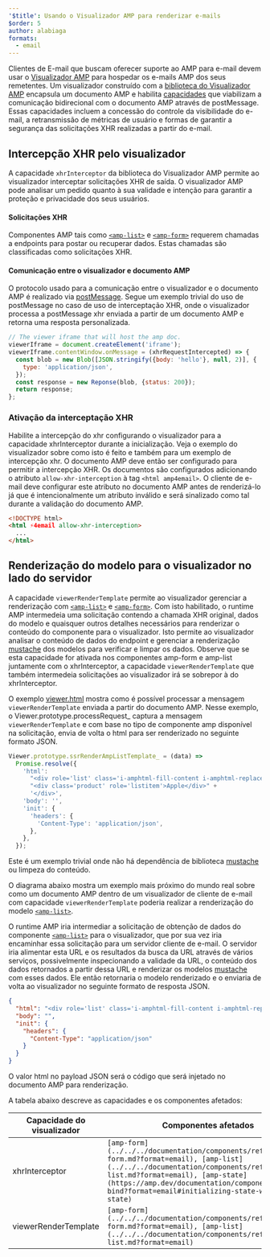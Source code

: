 ```yaml
---
'$title': Usando o Visualizador AMP para renderizar e-mails
$order: 5
author: alabiaga
formats:
  - email
---
```


Clientes de E-mail que buscam oferecer suporte ao AMP para e-mail devem usar o [Visualizador AMP](https://github.com/ampproject/amphtml/blob/master/extensions/amp-viewer-integration/integrating-viewer-with-amp-doc-guide.md) para hospedar os e-mails AMP dos seus remetentes. Um visualizador construído com a [biblioteca do Visualizador AMP](https://github.com/ampproject/amphtml/tree/master/extensions/amp-viewer-integration) encapsula um documento AMP e habilita [capacidades](https://github.com/ampproject/amphtml/blob/master/extensions/amp-viewer-integration/CAPABILITIES.md) que viabilizam a comunicação bidirecional com o documento AMP através de postMessage. Essas capacidades incluem a concessão do controle da visibilidade do e-mail, a retransmissão de métricas de usuário e formas de garantir a segurança das solicitações XHR realizadas a partir do e-mail.

## Intercepção XHR pelo visualizador

A capacidade `xhrInterceptor` da biblioteca do Visualizador AMP permite ao visualizador interceptar solicitações XHR de saída. O visualizador AMP pode analisar um pedido quanto à sua validade e intenção para garantir a proteção e privacidade dos seus usuários.

#### Solicitações XHR

Componentes AMP tais como [`<amp-list>`](../../../documentation/components/reference/amp-list.md?format=email) e [`<amp-form>`](../../../documentation/components/reference/amp-form.md?format=email) requerem chamadas a endpoints para postar ou recuperar dados. Estas chamadas são classificadas como solicitações XHR.

#### Comunicação entre o visualizador e documento AMP

O protocolo usado para a comunicação entre o visualizador e o documento AMP é realizado via [postMessage](https://developer.mozilla.org/en-US/docs/Web/API/Window/postMessage). Segue um exemplo trivial do uso de postMessage no caso de uso de interceptação XHR, onde o visualizador processa a postMessage xhr enviada a partir de um documento AMP e retorna uma resposta personalizada.

```js
// The viewer iframe that will host the amp doc.
viewerIframe = document.createElement('iframe');
viewerIframe.contentWindow.onMessage = (xhrRequestIntercepted) => {
  const blob = new Blob([JSON.stringify({body: 'hello'}, null, 2)], {
    type: 'application/json',
  });
  const response = new Reponse(blob, {status: 200});
  return response;
};
```

### Ativação da interceptação XHR

Habilite a intercepção do xhr configurando o visualizador para a capacidade xhrInterceptor durante a inicialização. Veja o exemplo do visualizador sobre como isto é feito e também para um exemplo de intercepção xhr. O documento AMP deve então ser configurado para permitir a intercepção XHR. Os documentos são configurados adicionando o atributo `allow-xhr-interception` à tag `<html amp4email>`. O cliente de e-mail deve configurar este atributo no documento AMP antes de renderizá-lo já que é intencionalmente um atributo inválido e será sinalizado como tal durante a validação do documento AMP.

```html
<!DOCTYPE html>
<html ⚡4email allow-xhr-interception>
  ...
</html>
```

## Renderização do modelo para o visualizador no lado do servidor

A capacidade `viewerRenderTemplate` permite ao visualizador gerenciar a renderização com [`<amp-list>`](../../../documentation/components/reference/amp-list.md?format=email) e [`<amp-form>`](../../../documentation/components/reference/amp-form.md?format=email). Com isto habilitado, o runtime AMP intermedeia uma solicitação contendo a chamada XHR original, dados do modelo e quaisquer outros detalhes necessários para renderizar o conteúdo do componente para o visualizador. Isto permite ao visualizador analisar o conteúdo de dados do endpoint e gerenciar a renderização [mustache](https://mustache.github.io/) dos modelos para verificar e limpar os dados. Observe que se esta capacidade for ativada nos componentes amp-form e amp-list juntamente com o xhrInterceptor, a capacidade `viewerRenderTemplate` que também intermedeia solicitações ao visualizador irá se sobrepor à do xhrInterceptor.

O exemplo [viewer.html](https://github.com/ampproject/amphtml/blob/master/examples/viewer.html) mostra como é possível processar a mensagem `viewerRenderTemplate` enviada a partir do documento AMP. Nesse exemplo, o Viewer.prototype.processRequest\_ captura a mensagem `viewerRenderTemplate` e com base no tipo de componente amp disponível na solicitação, envia de volta o html para ser renderizado no seguinte formato JSON.

```js
Viewer.prototype.ssrRenderAmpListTemplate_ = (data) =>
  Promise.resolve({
    'html':
      "<div role='list' class='i-amphtml-fill-content i-amphtml-replaced-content'>" +
      "<div class='product' role='listitem'>Apple</div>" +
      '</div>',
    'body': '',
    'init': {
      'headers': {
        'Content-Type': 'application/json',
      },
    },
  });
```

Este é um exemplo trivial onde não há dependência de biblioteca [mustache](https://mustache.github.io/) ou limpeza do conteúdo.

O diagrama abaixo mostra um exemplo mais próximo do mundo real sobre como um documento AMP dentro de um visualizador de cliente de e-mail com capacidade `viewerRenderTemplate` poderia realizar a renderização do modelo [`<amp-list>`](../../../documentation/components/reference/amp-list.md?format=email).

<amp-img alt="Viewer render template diagram" layout="responsive" width="372" height="279" src="/static/img/docs/viewer_render_template_diagram.png"></amp-img>

O runtime AMP iria intermediar a solicitação de obtenção de dados do componente [`<amp-list>`](../../../documentation/components/reference/amp-list.md?format=email) para o visualizador, que por sua vez iria encaminhar essa solicitação para um servidor cliente de e-mail. O servidor iria alimentar esta URL e os resultados da busca da URL através de vários serviços, possivelmente inspecionando a validade da URL, o conteúdo dos dados retornados a partir dessa URL e renderizar os modelos [mustache](https://mustache.github.io/) com esses dados. Ele então retornaria o modelo renderizado e o enviaria de volta ao visualizador no seguinte formato de resposta JSON.

```json
{
  "html": "<div role='list' class='i-amphtml-fill-content i-amphtml-replaced-content'> <div class='product' role='listitem'>List item 1</div> <div class='product' role='listitem'>List item 2</div> </div>",
  "body": "",
  "init": {
    "headers": {
      "Content-Type": "application/json"
    }
  }
}
```

O valor html no payload JSON será o código que será injetado no documento AMP para renderização.

A tabela abaixo descreve as capacidades e os componentes afetados:

<table>
  <thead>
    <tr>
      <th width="30%">Capacidade do visualizador</th>
      <th>Componentes afetados</th>
    </tr>
  </thead>
  <tbody>
    <tr>
      <td>xhrInterceptor</td>
      <td><code>[amp-form](../../../documentation/components/reference/amp-form.md?format=email), [amp-list](../../../documentation/components/reference/amp-list.md?format=email), [amp-state](https://amp.dev/documentation/components/amp-bind?format=email#initializing-state-with-amp-state)</code></td>
    </tr>
     <tr>
       <td>viewerRenderTemplate</td>
       <td><code>[amp-form](../../../documentation/components/reference/amp-form.md?format=email), [amp-list](../../../documentation/components/reference/amp-list.md?format=email)</code></td>
    </tr>
  </tbody>
</table>

